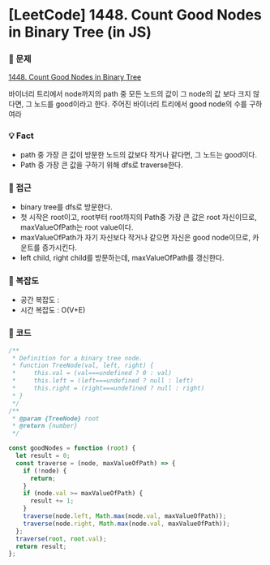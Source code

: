 # [LeetCode] 1448. Count Good Nodes in Binary Tree (in JS)

### 📖 문제

[1448. Count Good Nodes in Binary Tree](https://leetcode.com/problems/count-good-nodes-in-binary-tree/)

  바이너리 트리에서 node까지의 path 중 모든 노드의 값이 그 node의 값 보다 크지 않다면, 그 노드를 good이라고 한다. 주어진 바이너리 트리에서 good node의 수를 구하여라
  
### 💡 Fact

- path 중 가장 큰 값이 방문한 노드의 값보다 작거나 같다면, 그 노드는 good이다.
- Path 중 가장 큰 값을 구하기 위해 dfs로 traverse한다.

### 🚎 접근
- binary tree를 dfs로 방문한다.
- 첫 시작은 root이고, root부터 root까지의 Path중 가장 큰 값은 root 자신이므로, maxValueOfPath는 root value이다.
- maxValueOfPath가 자기 자신보다 작거나 같으면 자신은 good node이므로, 카운트를 증가시킨다.
- left child, right child를 방문하는데, maxValueOfPath를 갱신한다.


### 🧭 복잡도

- 공간 복잡도 :
- 시간 복잡도 : O(V+E)

### 📝 코드

```javascript
/**
 * Definition for a binary tree node.
 * function TreeNode(val, left, right) {
 *     this.val = (val===undefined ? 0 : val)
 *     this.left = (left===undefined ? null : left)
 *     this.right = (right===undefined ? null : right)
 * }
 */
/**
 * @param {TreeNode} root
 * @return {number}
 */

const goodNodes = function (root) {
  let result = 0;
  const traverse = (node, maxValueOfPath) => {
    if (!node) {
      return;
    }
    if (node.val >= maxValueOfPath) {
      result += 1;
    }
    traverse(node.left, Math.max(node.val, maxValueOfPath));
    traverse(node.right, Math.max(node.val, maxValueOfPath));
  };
  traverse(root, root.val);
  return result;
};

```
